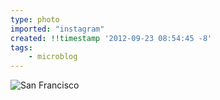 ```yaml
---
type: photo
imported: "instagram"
created: !!timestamp '2012-09-23 08:54:45 -8'
tags:
    - microblog
---
```

![San Francisco](/media/images/photos/2012/09/d59c2f501e4a8b6f68da62ec085ebdf7.jpg)

